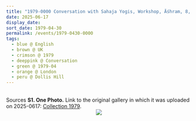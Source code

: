 ```yaml
---
title: "1979-0000 Conversation with Sahaja Yogis, Workshop, Āśhram, 8, Hamilton Road, Dollis Hill, London NW10 1NX, UK"
date: 2025-06-17
display_date: 
sort_date: 1979-04-30
permalink: /events/1979-0430-0000
tags:
  - blue @ English
  - brown @ UK
  - crimson @ 1979
  - deeppink @ Conversation
  - green @ 1979-04
  - orange @ London
  - peru @ Dollis Hill  
---
```


<br>

<wave-list>
  <list-title color="DarkSeaGreen" width="40">Sources</list-title>
  <list-item color="BlanchedAlmond"  width="280"><b>S1. One Photo.</b> Link to the original gallery in which it was uploaded on 2025-0617: <a href="https://eternalmoments.smugmug.com/Collections/Pat-Anslow-Collection/1979/">Collection 1979</a>.</list-item>
</wave-list>

<div style="text-align: center"><img src="https://pub-bcc3cbe9b1e94ba1ac28915f7a3900fa.r2.dev/1979-0000_Conversation_with_Sahaja_Yogis_Workshop_Ashram_8_Hamilton_Road_Dollis_Hill_London_NW10_1NX_UK_01_(Pat_Anslow_Collection).jpg" /></div>